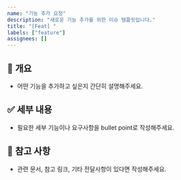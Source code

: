 ```yaml
---
name: "기능 추가 요청"
description: "새로운 기능 추가를 위한 이슈 템플릿입니다."
title: "[Feat] "
labels: ["feature"]
assignees: []
---
```


## 📌 개요

- 어떤 기능을 추가하고 싶은지 간단히 설명해주세요.

## ✅ 세부 내용

- 필요한 세부 기능이나 요구사항을 bullet point로 작성해주세요.

## 🚩 참고 사항

- 관련 문서, 참고 링크, 기타 전달사항이 있다면 작성해주세요.
